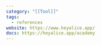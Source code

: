 ```yaml
---
category: "[[Tool]]"
tags:
  - references
website: https://www.heyalice.app/
docs: https://heyalice.app/academy
---
```

